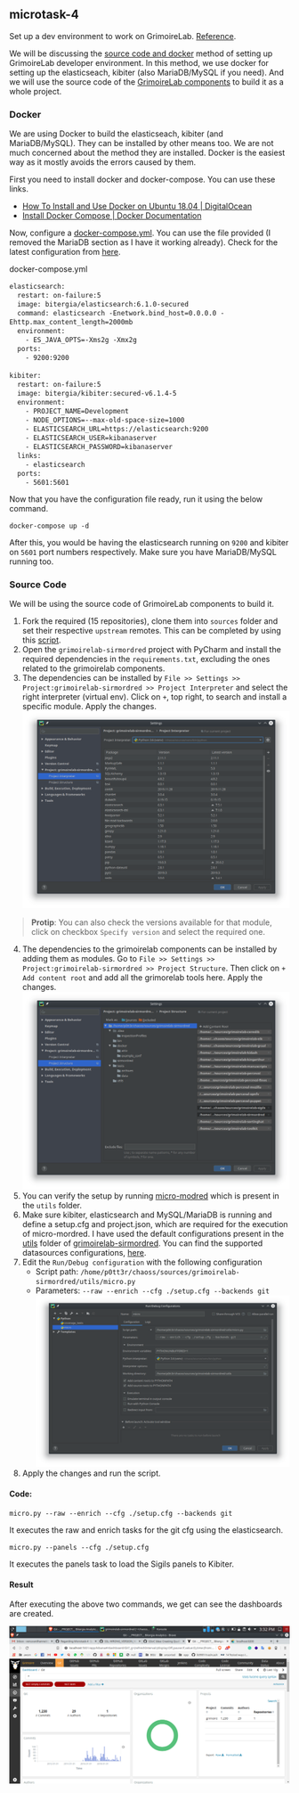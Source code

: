 ## microtask-4

Set up a dev environment to work on GrimoireLab. [Reference](https://github.com/chaoss/grimoirelab-sirmordred#setting-up-a-pycharm-dev-environment).

We will be discussing the [source code and docker](https://github.com/chaoss/grimoirelab-sirmordred/blob/master/Getting-Started.md#source-code-and-docker-) method of setting up GrimoireLab developer environment. In this method, we use docker for setting up the elasticseach, kibiter (also MariaDB/MySQL if you need). And we will use the source code of the [GrimoireLab components](https://github.com/chaoss/grimoirelab#grimoirelab-components) to build it as a whole project.

### Docker

We are using Docker to build the elasticseach, kibiter (and MariaDB/MySQL). They can be installed by other means too. We are not much concerned about the method they are installed. Docker is the easiest way as it mostly avoids the errors caused by them.

First you need to install docker and docker-compose. You can use these links.
- [How To Install and Use Docker on Ubuntu 18.04 | DigitalOcean](https://www.digitalocean.com/community/tutorials/how-to-install-and-use-docker-on-ubuntu-18-04)
- [Install Docker Compose | Docker Documentation](https://docs.docker.com/compose/install/)

Now, configure a [docker-compose.yml](docker-compose.yml). You can use the file provided (I removed the MariaDB section as I have it working already). Check for the latest configuration from [here](https://github.com/chaoss/grimoirelab-sirmordred/blob/master/Getting-Started.md#docker-compose-with-searchguard-).

docker-compose.yml
```
elasticsearch:
  restart: on-failure:5
  image: bitergia/elasticsearch:6.1.0-secured
  command: elasticsearch -Enetwork.bind_host=0.0.0.0 -Ehttp.max_content_length=2000mb
  environment:
    - ES_JAVA_OPTS=-Xms2g -Xmx2g
  ports:
    - 9200:9200

kibiter:
  restart: on-failure:5
  image: bitergia/kibiter:secured-v6.1.4-5
  environment:
    - PROJECT_NAME=Development
    - NODE_OPTIONS=--max-old-space-size=1000
    - ELASTICSEARCH_URL=https://elasticsearch:9200
    - ELASTICSEARCH_USER=kibanaserver
    - ELASTICSEARCH_PASSWORD=kibanaserver
  links:
    - elasticsearch
  ports:
    - 5601:5601
```

Now that you have the configuration file ready, run it using the below command.

```
docker-compose up -d
```
After this, you would be having the elasticsearch running on `9200` and kibiter on `5601` port numbers respectively. Make sure you have MariaDB/MySQL running too.

### Source Code

We will be using the source code of GrimoireLab components to build it. 

1. Fork the required (15 repositories), clone them into `sources` folder and set their respective `upstream` remotes.
This can be completed by using this [script](https://gist.github.com/vchrombie/18cc5f36fe5c934067addf44a487ead9#file-download-sources-sh).
2. Open the `grimoirelab-sirmordred` project with PyCharm and install the required dependencies in the `requirements.txt`, excluding the ones related to the grimoirelab components.
3. The dependencies can be installed by `File >> Settings >> Project:grimoirelab-sirmordred >> Project Interpreter` and select the right interpreter (virtual env).
Click on `+`, top right, to search and install a specific module. Apply the changes.
![proj-int-config](images/proj-int-config.png)
> **Protip**: You can also check the versions available for that module, click on checkbox `Specify version` and select the required one.
4. The dependencies to the grimoirelab components can be installed by adding them as modules. Go to `File >> Settings >> Project:grimoirelab-sirmordred >> Project Structure`. Then click on `+ Add content root` and add all the grimorelab tools here. Apply the changes.
![proj-structure-config](images/proj-structure-config.png)
5. You can verify the setup by running [micro-modred](https://github.com/chaoss/grimoirelab-sirmordred#micro-mordred) which is present in the `utils` folder.
6. Make sure kibiter, elasticsearch and MySQL/MariaDB is running and define a setup.cfg and project.json, which are required for the execution of micro-mordred. I have used the default configurations present in the [utils](https://github.com/chaoss/grimoirelab-sirmordred/tree/master/utils) folder of [grimoirelab-sirmordred](https://github.com/chaoss/grimoirelab-sirmordred). You can find the supported datasources configurations, [here](https://github.com/chaoss/grimoirelab-sirmordred#supported-data-sources).
7. Edit the `Run/Debug configuration` with the following configuration
    - Script path: `/home/p0tt3r/chaoss/sources/grimoirelab-sirmordred/utils/micro.py`
    - Parameters: `--raw --enrich --cfg ./setup.cfg --backends git`
    ![script-exec-config](images/script-exec-config.png)
8. Apply the changes and run the script.

#### Code:

```
micro.py --raw --enrich --cfg ./setup.cfg --backends git
```
It executes the raw and enrich tasks for the git cfg using the elasticsearch.

```
micro.py --panels --cfg ./setup.cfg
```
It executes the panels task to load the Sigils panels to Kibiter.

#### Result

After executing the above two commands, we get can see the dashboards are created.

![result](images/result.png)
